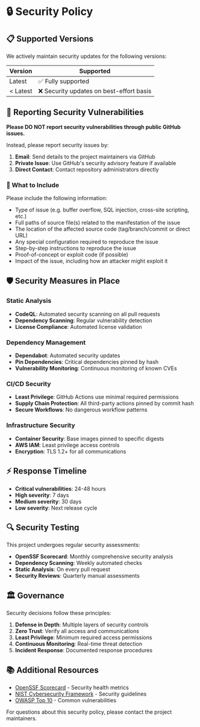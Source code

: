 # 🔒 Security Policy

## 📋 Supported Versions

We actively maintain security updates for the following versions:

| Version | Supported          |
| ------- | ------------------ |
| Latest  | ✅ Fully supported |
| < Latest| ❌ Security updates on best-effort basis |

## 🚨 Reporting Security Vulnerabilities

**Please DO NOT report security vulnerabilities through public GitHub issues.**

Instead, please report security issues by:

1. **Email**: Send details to the project maintainers via GitHub
2. **Private Issue**: Use GitHub's security advisory feature if available
3. **Direct Contact**: Contact repository administrators directly

### 📝 What to Include

Please include the following information:
- Type of issue (e.g. buffer overflow, SQL injection, cross-site scripting, etc.)
- Full paths of source file(s) related to the manifestation of the issue
- The location of the affected source code (tag/branch/commit or direct URL)
- Any special configuration required to reproduce the issue
- Step-by-step instructions to reproduce the issue
- Proof-of-concept or exploit code (if possible)
- Impact of the issue, including how an attacker might exploit it

## 🛡️ Security Measures in Place

### **Static Analysis**
- **CodeQL**: Automated security scanning on all pull requests
- **Dependency Scanning**: Regular vulnerability detection
- **License Compliance**: Automated license validation

### **Dependency Management**
- **Dependabot**: Automated security updates
- **Pin Dependencies**: Critical dependencies pinned by hash
- **Vulnerability Monitoring**: Continuous monitoring of known CVEs

### **CI/CD Security**
- **Least Privilege**: GitHub Actions use minimal required permissions
- **Supply Chain Protection**: All third-party actions pinned by commit hash
- **Secure Workflows**: No dangerous workflow patterns

### **Infrastructure Security**
- **Container Security**: Base images pinned to specific digests
- **AWS IAM**: Least privilege access controls
- **Encryption**: TLS 1.2+ for all communications

## ⚡ Response Timeline

- **Critical vulnerabilities**: 24-48 hours
- **High severity**: 7 days
- **Medium severity**: 30 days
- **Low severity**: Next release cycle

## 🔍 Security Testing

This project undergoes regular security assessments:

- **OpenSSF Scorecard**: Monthly comprehensive security analysis
- **Dependency Scanning**: Weekly automated checks
- **Static Analysis**: On every pull request
- **Security Reviews**: Quarterly manual assessments

## 🏛️ Governance

Security decisions follow these principles:

1. **Defense in Depth**: Multiple layers of security controls
2. **Zero Trust**: Verify all access and communications
3. **Least Privilege**: Minimum required access permissions
4. **Continuous Monitoring**: Real-time threat detection
5. **Incident Response**: Documented response procedures

## 📚 Additional Resources

- [OpenSSF Scorecard](https://github.com/ossf/scorecard) - Security health metrics
- [NIST Cybersecurity Framework](https://www.nist.gov/cyberframework) - Security guidelines
- [OWASP Top 10](https://owasp.org/www-project-top-ten/) - Common vulnerabilities

For questions about this security policy, please contact the project maintainers.
